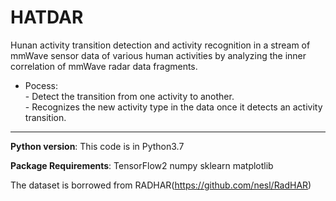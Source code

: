 # HATDAR

Hunan activity transition detection and activity recognition in a stream of mmWave sensor data of various human activities by analyzing the inner correlation of mmWave radar data fragments.

- Pocess:  
        - Detect the transition from one activity to another.  
        - Recognizes the new activity type in the data once it detects an activity transition.  
****

**Python version**: This code is in Python3.7

**Package Requirements**: TensorFlow2 numpy sklearn matplotlib

The dataset is borrowed from RADHAR(https://github.com/nesl/RadHAR)
